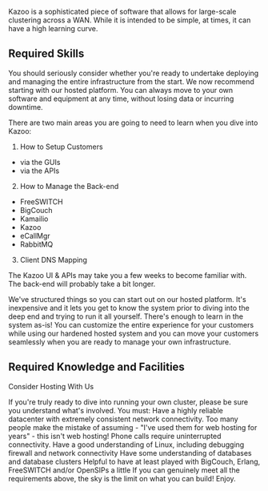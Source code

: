Kazoo is a sophisticated piece of software that allows for large-scale clustering across a WAN. While it is intended to be simple, at times, it can have a high learning curve.

## Required Skills

You should seriously consider whether you're ready to undertake deploying and managing the entire infrastructure from the start. We now recommend starting with our hosted platform. You can always move to your own software and equipment at any time, without losing data or incurring downtime.

There are two main areas you are going to need to learn when you dive into Kazoo:
1. How to Setup Customers
  * via the GUIs
  * via the APIs
2. How to Manage the Back-end
  * FreeSWITCH
  * BigCouch
  * Kamailio
  * Kazoo
  * eCallMgr
  * RabbitMQ
3. Client DNS Mapping

The Kazoo UI & APIs may take you a few weeks to become familiar with. The back-end will probably take a bit longer.

We've structured things so you can start out on our hosted platform. It's inexpensive and it lets you get to know the system prior to diving into the deep end and trying to run it all yourself. There's enough to learn in the system as-is! You can customize the entire experience for your customers while using our hardened hosted system and you can move your customers seamlessly when you are ready to manage your own infrastructure.

## Required Knowledge and Facilities
Consider Hosting With Us

If you're truly ready to dive into running your own cluster, please be sure you understand what's involved. You must:
Have a highly reliable datacenter with extremely consistent network connectivity. Too many people make the mistake of assuming - "I've used them for web hosting for years" - this isn't web hosting! Phone calls require uninterrupted connectivity.
Have a good understanding of Linux, including debugging firewall and network connectivity
Have some understanding of databases and database clusters
Helpful to have at least played with BigCouch, Erlang, FreeSWITCH and/or OpenSIPs a little
If you can genuinely meet all the requirements above, the sky is the limit on what you can build! Enjoy.
 
